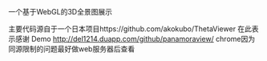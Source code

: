 一个基于WebGL的3D全景图展示

主要代码源自于一个日本项目https://github.com/akokubo/ThetaViewer
在此表示感谢
Demo http://del1214.duapp.com/github/panamoraview/
chrome因为同源限制的问题最好做web服务器后查看
